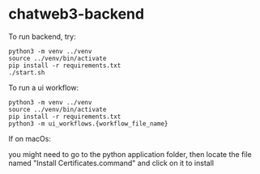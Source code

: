 # chatweb3-backend

To run backend, try:

```
python3 -m venv ../venv
source ../venv/bin/activate
pip install -r requirements.txt
./start.sh
```

To run a ui workflow:

```
python3 -m venv ../venv
source ../venv/bin/activate
pip install -r requirements.txt
python3 -m ui_workflows.{workflow_file_name}
```

If on macOs:

you might need to go to the python application folder, then locate the file named "Install Certificates.command" and click on it to install
